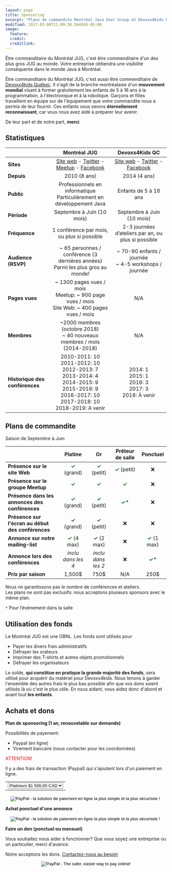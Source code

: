 ```yaml
---
layout: page
title: Sponsoring
excerpt: "Plans de commandite Montréal Java User Group et Devoxx4Kids Québec"
modified: 2017-03-08T11:09:38.564948-05:00
image:
  feature:
  credit:
  creditlink:
---
```


Être commanditaire du Montréal JUG, c'est être commenditaire d'un des plus gros JUG au monde. Votre entreprise obtiendra 
une visibilité conséquente dans le monde Java à Montréal.

Être commanditaire du Montréal JUG, c'est aussi être commenditaire de <a href="http://www.devoxx4kids.org/quebec/" target="_blank">Devoxx4kids Québec</a>. Il 
s'agit de la branche montréalaise d'un **mouvement mondial** visant à former gratuitement les enfants de 5 à 16 ans à la programmation, à l'électronique et à la 
robotique. Garçons et filles travaillent en équipe sur de l'équipement que votre commandite nous a permis de leur fournir. Ces 
enfants vous serons **éternellement reconnaissant**, car vous nous avez aidé à préparer leur avenir.

De leur part et de notre part, **merci**.

## Statistiques

|  | __Montréal JUG__ | __Devoxx4Kids QC__ |
|--------------------------------|:------------------------------------------------------------------------------------------------------------------------------------------------------------------------------------------------------------:|:---------------------------------------------------------------------------------------------------------------------------------------------:|
| __Sites__ | [Site web](http://montreal-jug.org) - [Twitter](https://twitter.com/montrealjug) - [Meetup](https://www.meetup.com/montreal-jug) - [Facebook](https://facebook.com/Montreal-Java-User-Group-145299602245793) | [Site web](http://www.devoxx4kids.org/quebec) - [Twitter](https://twitter.com/devoxx4kidsqc) - [Facebook](https://facebook.com/Devoxx4KidsQC) |
| __Depuis__ | 2010 (8 ans) | 2014 (4 ans) |
| __Public__ | Professionnels en informatique<br>Particulièrement en développement Java | Enfants de 5 à 16 ans |
| __Période__ | Septembre à Juin (10 mois) | Septembre à Juin (10 mois) |
| __Fréquence__ | 1 conférence par mois, ou plus si possible | 2-3 journées d’ateliers par an, ou plus si possible |
| __Audience (RSVP)__ | ~ 65 personnes / conférence (3 dernières années)<br>Parmi les plus gros au monde! | ~ 70-90 enfants / journée<br> ~ 4-5 workshops / journée |
| __Pages vues__ | ~ 1300 pages vues / mois<br>Meetup: ~ 900 page vues / mois<br>Site Web: ~ 400 pages vues / mois | N/A |
| __Membres__ | ~2000 membres (octobre 2018)<br>~ 40 nouveaux membres / mois (2014-2018) | N/A |
| __Historique des conférences__ | 2010-2011: 10<br>2011-2012: 10<br>2012-2013: 7<br> 2013-2014: 4<br>2014-2015: 9<br>2015-2016: 9<br>2016-2017: 10<br>2017-2018: 10<br>2018-2019: A venir | 2014: 1<br>2015: 1<br>2016: 3<br>2017: 3<br>2018: À venir  |

## Plans de commandite

Saison de Septembre à Juin

|  | __Platine__ | __Or__ | __Prêteur de salle__ | __Ponctuel__ |
|---|:-----------:|:------:|:--------------------:|:------------:|
| __Présence sur le site Web__ | <span style="color:green">__✓__</span> (grand) | <span style="color:green">__✓__</span> (petit) | <span style="color:green">__✓__</span> (petit) | ❌ |
| __Présence sur le groupe Meetup__ | <span style="color:green">__✓__</span> | <span style="color:green">__✓__</span> | <span style="color:green">__✓__</span> | ❌ |
| __Présence dans les annonces des conférences__ | <span style="color:green">__✓__</span> (grand) | <span style="color:green">__✓__</span> (petit) | <span style="color:green">__✓__</span>* | ❌ |
| __Présence sur l'écran au début des conférences__ | <span style="color:green">__✓__</span> (grand) | <span style="color:green">__✓__</span> (petit) | ❌ | ❌ |
| __Annonce sur notre mailing-list__ | <span style="color:green">__✓__</span> (4 max) | <span style="color:green">__✓__</span> (2 max) | ❌ | <span style="color:green">__✓__</span> (1 max) |
| __Annonce lors des conférences__ | _inclu dans les 4_ | _inclu dans les 2_ | ❌ | <span style="color:green">__✓__</span>* |
| __Prix par saison__ | 1,500$ | 750$ | N/A | 250$ |

Nous ne garantissons pas le nombre de conférences et ateliers.
<br>Les plans ne sont pas exclusifs: nous acceptons plusieurs sponsors avec le même plan.

`*` Pour l’événement dans la salle

## Utilisation des fonds

Le Montréal JUG est une OBNL. Les fonds sont utilisés pour
* Payer les divers frais administratifs
* Défrayer les orateurs
* Imprimer des T-shirts et autres objets promotionnels
* Défrayer les organisateurs

Le solde, **qui constitue en pratique la grande majorité des fonds**, sera utilisé pour acquérir du matériel pour 
Devoxx4kids. Nous tenons à garder l'ensemble des autres frais le plus bas possible afin que vos dons soient utilisés là 
où c'est le plus utile. En nous aidant, vous aidez donc d'abord et avant tout **les enfants**.

## Achats et dons

__Plan de sponsoring (1 an, renouvelable sur demande)__

Possibilités de payement: 
 - Paypal (en ligne)
 - Virement bancaire (nous contacter pour les coordonnées)

<font color="red">ATTENTION!</font>

Il y a des frais de transaction (Paypal) qui s'ajoutent lors d'un paiement en ligne.

<div style="text-align:center;">

<form action="https://www.paypal.com/cgi-bin/webscr" method="post" target="_top">
<input type="hidden" name="cmd" value="_s-xclick">
<input type="hidden" name="hosted_button_id" value="3N4FDQ8Y4U5V6">
<input type="hidden" name="on0" value="Sponsoring Plan">
<table>
  <tr><td style="border: none;">
<select name="os0">
	<option value="Platinium">Platinium $1 500,00 CAD</option>
	<option value="Gold">Gold $750,00 CAD</option>
</select> </td></tr>
</table>
<input type="hidden" name="currency_code" value="CAD">
<input type="image" src="https://www.paypalobjects.com/fr_CA/i/btn/btn_paynowCC_LG.gif" border="0" name="submit" alt="PayPal - la solution de paiement en ligne la plus simple et la plus sécurisée !">
<img alt="" border="0" src="https://www.paypalobjects.com/fr_CA/i/scr/pixel.gif" width="1" height="1">
</form>

</div>

__Achat ponctuel d'une annonce__

<div style="text-align:center;">
<form action="https://www.paypal.com/cgi-bin/webscr" method="post" target="_top">
<input type="hidden" name="cmd" value="_s-xclick">
<input type="hidden" name="hosted_button_id" value="SFUBPZKW7B686">
<input type="image" src="https://www.paypalobjects.com/fr_CA/i/btn/btn_paynowCC_LG.gif" border="0" name="submit" alt="PayPal - la solution de paiement en ligne la plus simple et la plus sécurisée !">
<img alt="" border="0" src="https://www.paypalobjects.com/fr_CA/i/scr/pixel.gif" width="1" height="1"></form>
</div>

__Faire un don (ponctuel ou mensuel)__

Vous souhaitez nous aider à fonctionner? Que vous soyez une entreprise ou un particulier, merci d'avance.

Notre acceptons les dons. <a href="mailto:{{site.owner.email}}">Contactez-nous au besoin</a>

<div style="text-align:center;">
<form action="https://www.paypal.com/cgi-bin/webscr" method="post" target="_top"><input type="hidden" name="cmd" value="_s-xclick"><input type="hidden" name="hosted_button_id" value="9SF24MCFQSW54"><input type="image" src="https://www.paypalobjects.com/en_US/i/btn/btn_donateCC_LG.gif" border="0" name="submit" alt="PayPal - The safer, easier way to pay online!"><img alt="" border="0" src="https://www.paypalobjects.com/fr_CA/i/scr/pixel.gif" width="1" height="1"></form>
</div>
